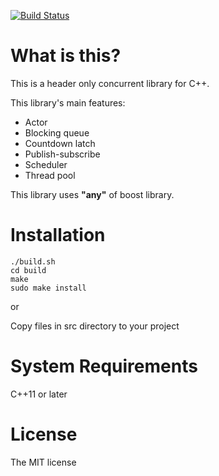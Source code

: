 [![Build Status](https://travis-ci.org/yksz/cpp-concurrent-library.svg?branch=master)](https://travis-ci.org/yksz/cpp-concurrent-library)

# What is this?
This is a header only concurrent library for C++.

This library's main features:
- Actor
- Blocking queue
- Countdown latch
- Publish-subscribe
- Scheduler
- Thread pool

This library uses **"any"** of boost library.

# Installation
```shell
./build.sh
cd build
make
sudo make install
```
or

Copy files in src directory to your project

# System Requirements
C++11 or later

# License
The MIT license
